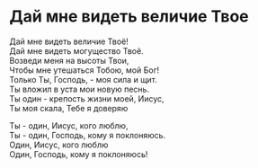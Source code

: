 # Дай мне видеть величие Твое
Дай мне видеть величие Твоё!  
Дай мне видеть могущество Твоё.  
Возведи меня на высоты Твои,  
Чтобы мне утешаться Тобою, мой Бог!  
Только Ты, Господь, - моя сила и щит.  
Ты вложил в уста мои новую песнь.  
Ты один - крепость жизни моей, Иисус,  
Ты моя скала, Тебе я доверяю  
  
Ты - один, Иисус, кого люблю,  
Ты - один, Господь, кому я поклоняюсь.  
Один, Иисус, кого люблю  
Один, Господь, кому я поклоняюсь!  
